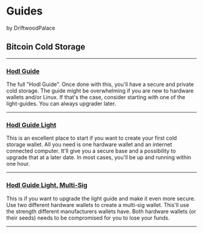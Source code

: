 # Guides
by DriftwoodPalace

## Bitcoin Cold Storage
---

### [Hodl Guide](https://github.com/DriftwoodPalace/guides/blob/master/hodl-guide/README.md)

The full "Hodl Guide". Once done with this, you'll have a secure and private cold storage. The guide might be overwhelming if you are new to hardware wallets and/or Linux. If that's the case, consider starting with one of the light-guides. You can always upgrader later.

---

### [Hodl Guide Light](https://github.com/DriftwoodPalace/guides/blob/master/hodl-guide-light/README.md)

This is an excellent place to start if you want to create your first cold storage wallet. All you need is one hardware wallet and an internet connected computer. It'll give you a secure base and a possibility to upgrade that at a later date. In most cases, you'll be up and running within one hour. 

---

### [Hodl Guide Light, Multi-Sig](https://github.com/DriftwoodPalace/guides/blob/master/hodl-guide-light-ms/README.md)

This is if you want to upgrade the light guide and make it even more secure. Use two different hardware wallets to create a multi-sig wallet. This'll use the strength different manufacturers wallets have. Both hardware wallets (or their seeds) needs to be compromised for you to lose your funds.

---
